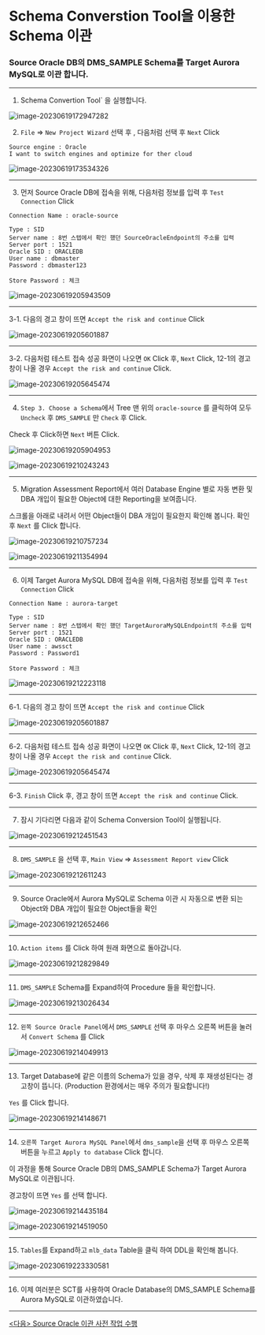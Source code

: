# Schema Converstion Tool을 이용한 Schema 이관

###  Source Oracle DB의 DMS_SAMPLE Schema를 Target Aurora MySQL로 이관 합니다.

---

1. Schema Convertion Tool` 을 실행합니다.

![image-20230619172947282](images/image-20230619172947282.png)



2. `File` => `New Project Wizard` 선택 후 , 다음처럼 선택 후  `Next` Click

``` 
Source engine : Oracle
I want to switch engines and optimize for ther cloud
```



![image-20230619173534326](images/image-20230619173534326.png)



---

3. 먼저 Source Oracle DB에 접속을 위해, 다음처럼 정보를 입력 후 `Test Connection` Click

```
Connection Name : oracle-source

Type : SID
Server name : 8번 스텝에서 확인 했던 SourceOracleEndpoint의 주소를 입력
Server port : 1521
Oracle SID : ORACLEDB
User name : dbmaster
Password : dbmaster123

Store Password : 체크
```

![image-20230619205943509](images/image-20230619205943509.png)



----

3-1.  다음의 경고 창이 뜨면 `Accept the risk and continue` Click

![image-20230619205601887](images/image-20230619205601887.png)



---

3-2.  다음처럼 테스트 접속 성공 화면이 나오면 `OK` Click 후, `Next` Click, 12-1의 경고창이 나올 경우 `Accept the risk and continue` Click.

![image-20230619205645474](images/image-20230619205645474.png)



---

4. `Step 3. Choose a Schema`에서 Tree 맨 위의 `oracle-source` 를 클릭하여 모두 `Uncheck` 후 `DMS_SAMPLE` 만 `Check` 후 Click.

Check 후 Click하면 `Next` 버튼 Click.

![image-20230619205904953](images/image-20230619205904953.png)

![image-20230619210243243](images/image-20230619210243243.png)



---

5. Migration Assessment Report에서 여러 Database Engine 별로 자동 변환 및 DBA 개입이 필요한 Object에 대한 Reporting을 보여줍니다.

스크롤을 아래로 내려서 어떤 Object들이 DBA  개입이 필요한지 확인해 봅니다. 확인 후  `Next` 를 Click 합니다.

![image-20230619210757234](images/image-20230619210757234.png)

![image-20230619211354994](images/image-20230619211354994.png)



---

6. 이제 Target Aurora MySQL DB에 접속을 위해, 다음처럼 정보를 입력 후 `Test Connection` Click

```
Connection Name : aurora-target

Type : SID
Server name : 8번 스텝에서 확인 했던 TargetAuroraMySQLEndpoint의 주소를 입력
Server port : 1521
Oracle SID : ORACLEDB
User name : awssct
Password : Password1

Store Password : 체크
```

![image-20230619212223118](images/image-20230619212223118.png)

---

6-1. 다음의 경고 창이 뜨면 `Accept the risk and continue` Click

![image-20230619205601887](images/image-20230619205601887.png)



---

6-2. 다음처럼 테스트 접속 성공 화면이 나오면 `OK` Click 후, `Next` Click, 12-1의 경고창이 나올 경우 `Accept the risk and continue` Click.

![image-20230619205645474](images/image-20230619205645474.png)



---

6-3. `Finish` Click 후, 경고 창이 뜨면 `Accept the risk and continue` Click.



---

7. 잠시 기다리면 다음과 같이 Schema Conversion Tool이 실행됩니다.

![image-20230619212451543](images/image-20230619212451543.png)



---

8. `DMS_SAMPLE` 을 선택 후, `Main View` => `Assessment Report view` Click

![image-20230619212611243](images/image-20230619212611243.png)



---

9. Source Oracle에서 Aurora MySQL로 Schema 이관 시 자동으로 변환 되는 Object와 DBA 개입이 필요한 Object들을 확인

![image-20230619212652466](images/image-20230619212652466.png)



---

10. `Action items` 를 Click 하여 원래 화면으로 돌아갑니다.

![image-20230619212829849](images/image-20230619212829849.png)



---

11. `DMS_SAMPLE` Schema를 Expand하여 Procedure 들을 확인합니다.

![image-20230619213026434](images/image-20230619213026434.png)



---

12. `왼쪽 Source Oracle Panel`에서 `DMS_SAMPLE` 선택 후 마우스 오른쪽 버튼을 눌러서 `Convert Schema` 를 Click

![image-20230619214049913](images/image-20230619214049913.png)



---

13. Target Database에 같은 이름의 Schema가 있을 경우, 삭제 후 재생성된다는 경고창이 뜹니다. (Production 환경에서는 매우 주의가 필요합니다!)

`Yes` 를 Click 합니다.

![image-20230619214148671](images/image-20230619214148671.png)



---

14. `오른쪽 Target Aurora MySQL Panel`에서 `dms_sample`을 선택 후 마우스 오른쪽 버튼을 누르고 `Apply to database` Click 합니다.

이 과정을 통해 Source Oracle DB의 DMS_SAMPLE Schema가 Target Aurora MySQL로 이관됩니다.

경고창이 뜨면 `Yes` 를 선택 합니다.

![image-20230619214435184](images/image-20230619214435184.png)



![image-20230619214519050](images/image-20230619214519050.png)



---

15. `Tables`를 Expand하고 `mlb_data` Table을 클릭 하여 DDL을 확인해 봅니다.

![image-20230619223330581](images/image-20230619223330581.png)



---

16. 이제 여러분은 SCT를 사용하여  Oracle Database의 DMS_SAMPLE Schema를 Aurora MySQL로 이관하였습니다.



---



[<다음> Source Oracle 이관 사전 작업 수행](./05.md)

